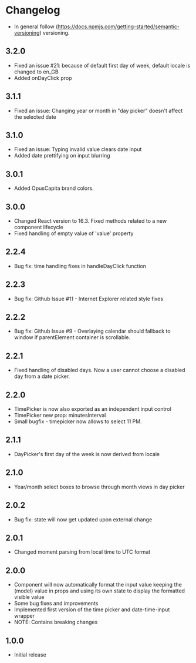 # Changelog

* In general follow (https://docs.npmjs.com/getting-started/semantic-versioning) versioning.

## <next>

## 3.2.0
* Fixed an issue #21: because of default first day of week, default locale is changed to en_GB
* Added onDayClick prop 

## 3.1.1
* Fixed an issue: Changing year or month in "day picker" doesn't affect the selected date

## 3.1.0
* Fixed an issue: Typing invalid value clears date input
* Added date prettifying on input blurring

## 3.0.1
* Added OpusCapita brand colors.

## 3.0.0
* Changed React version to 16.3. Fixed methods related to a new component lifecycle
* Fixed handling of empty value of 'value' property

## 2.2.4
* Bug fix: time handling fixes in handleDayClick function

## 2.2.3
* Bug fix: Github Issue #11 - Internet Explorer related style fixes

## 2.2.2
* Bug fix: Github Issue #9 - Overlaying calendar should fallback to window if parentElement container is scrollable.

## 2.2.1
* Fixed handling of disabled days. Now a user cannot choose a disabled day from a date picker.

## 2.2.0
* TimePicker is now also exported as an independent input control
* TimePicker new prop: minutesInterval
* Small bugfix - timepicker now allows to select 11 PM.

## 2.1.1
* DayPicker's first day of the week is now derived from locale

## 2.1.0
* Year/month select boxes to browse through month views in day picker

## 2.0.2
* Bug fix: state will now get updated upon external change

## 2.0.1
* Changed moment parsing from local time to UTC format

## 2.0.0
* Component will now automatically format the input value keeping the (model) value in props and using its own state to display the formatted visible value
* Some bug fixes and improvements
* Implemented first version of the time picker and date-time-input wrapper
* NOTE: Contains breaking changes

## 1.0.0
* Initial release
